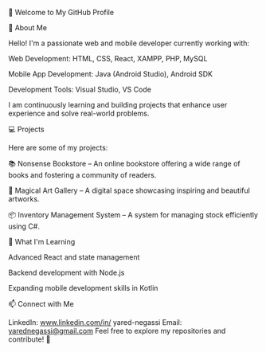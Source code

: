 👋 Welcome to My GitHub Profile

🚀 About Me

Hello! I'm a passionate web and mobile developer currently working with:

Web Development: HTML, CSS, React, XAMPP, PHP, MySQL

Mobile App Development: Java (Android Studio), Android SDK

Development Tools: Visual Studio, VS Code

I am continuously learning and building projects that enhance user experience and solve real-world problems.

💻 Projects

Here are some of my projects:

📚 Nonsense Bookstore – An online bookstore offering a wide range of books and fostering a community of readers.

🎨 Magical Art Gallery – A digital space showcasing inspiring and beautiful artworks.

📦 Inventory Management System – A system for managing stock efficiently using C#.

🌱 What I'm Learning

Advanced React and state management

Backend development with Node.js

Expanding mobile development skills in Kotlin

📫 Connect with Me

LinkedIn: www.linkedin.com/in/
yared-negassi
Email: yarednegassi@gmail.com
Feel free to explore my repositories and contribute! 🚀
